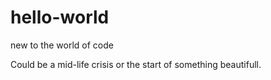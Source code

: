 # hello-world

new to the world of code

Could be a mid-life crisis or the start of something beautifull.
